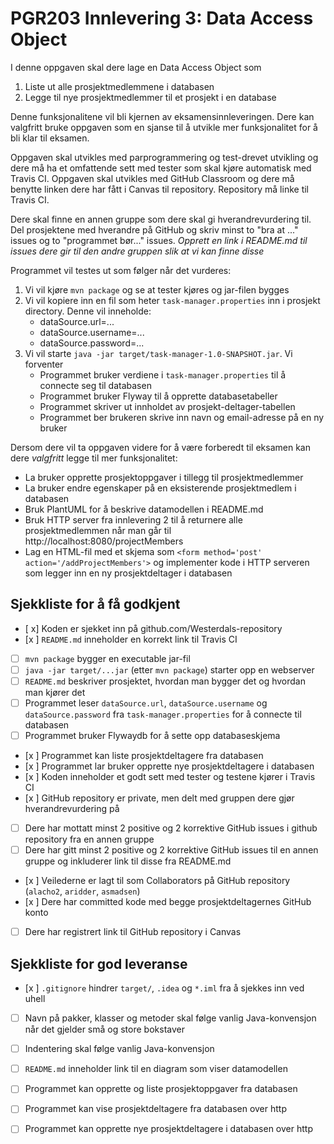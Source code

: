 # PGR203 Innlevering 3: Data Access Object

I denne oppgaven skal dere lage en Data Access Object som 

1. Liste ut alle prosjektmedlemmene i databasen
2. Legge til nye prosjektmedlemmer til et prosjekt i en database

Denne funksjonalitene vil bli kjernen av eksamensinnleveringen. Dere kan valgfritt bruke oppgaven som en sjanse til å utvikle mer funksjonalitet for å bli klar til eksamen.

Oppgaven skal utvikles med parprogrammering og test-drevet utvikling og dere må ha et omfattende sett med tester som skal kjøre automatisk med Travis CI. Oppgaven skal utvikles med GitHub Classroom og dere må benytte linken dere har fått i Canvas til repository. Repository må linke til Travis CI.

Dere skal finne en annen gruppe som dere skal gi hverandrevurdering til. Del prosjektene med hverandre på GitHub og skriv minst to "bra at ..." issues og to "programmet bør..." issues. *Opprett en link i README.md til issues dere gir til den andre gruppen slik at vi kan finne disse*

Programmet vil testes ut som følger når det vurderes:

1. Vi vil kjøre `mvn package` og se at tester kjøres og jar-filen bygges
2. Vi vil kopiere inn en fil som heter `task-manager.properties` inn i prosjekt directory. Denne vil inneholde:
   * dataSource.url=...
   * dataSource.username=...
   * dataSource.password=...
3. Vi vil starte `java -jar target/task-manager-1.0-SNAPSHOT.jar`. Vi forventer
   * Programmet bruker verdiene i `task-manager.properties` til å connecte seg til databasen
   * Programmet bruker Flyway til å opprette databasetabeller
   * Programmet skriver ut innholdet av prosjekt-deltager-tabellen
   * Programmet ber brukeren skrive inn navn og email-adresse på en ny bruker
   
Dersom dere vil ta oppgaven videre for å være forberedt til eksamen kan dere *valgfritt* legge til mer funksjonalitet:

* La bruker opprette prosjektoppgaver i tillegg til prosjektmedlemmer
* La bruker endre egenskaper på en eksisterende prosjektmedlem i databasen
* Bruk PlantUML for å beskrive datamodellen i README.md
* Bruk HTTP server fra innlevering 2 til å returnere alle prosjektmedlemmen når man går til http://localhost:8080/projectMembers
* Lag en HTML-fil med et skjema som `<form method='post' action='/addProjectMembers'>` og implementer kode i HTTP serveren som legger inn en ny prosjektdeltager i databasen


## Sjekkliste for å få godkjent

* [ x] Koden er sjekket inn på github.com/Westerdals-repository
* [x ] `README.md` inneholder en korrekt link til Travis CI
* [ ] `mvn package` bygger en executable jar-fil
* [ ] `java -jar target/...jar` (etter `mvn package`) starter opp en webserver
* [ ] `README.md` beskriver prosjektet, hvordan man bygger det og hvordan man kjører det 
* [ ] Programmet leser `dataSource.url`, `dataSource.username` og `dataSource.password` fra `task-manager.properties` for å connecte til databasen
* [ ] Programmet bruker Flywaydb for å sette opp databaseskjema
* [x ] Programmet kan liste prosjektdeltagere fra databasen
* [x ] Programmet lar bruker opprette nye prosjektdeltagere i databasen
* [x ] Koden inneholder et godt sett med tester og testene kjører i Travis CI
* [x ] GitHub repository er private, men delt med gruppen dere gjør hverandrevurdering på
* [ ] Dere har mottatt minst 2 positive og 2 korrektive GitHub issues i github repository fra en annen gruppe
* [ ] Dere har gitt minst 2 positive og 2 korrektive GitHub issues til en annen gruppe og inkluderer link til disse fra README.md
* [x ] Veilederne er lagt til som Collaborators på GitHub repository (`alacho2`, `aridder`, `asmadsen`)
* [x ] Dere har committed kode med begge prosjektdeltagernes GitHub konto
* [ ] Dere har registrert link til GitHub repository i Canvas

## Sjekkliste for god leveranse

* [x ] `.gitignore` hindrer `target/`, `.idea` og `*.iml` fra å sjekkes inn ved uhell
* [ ] Navn på pakker, klasser og metoder skal følge vanlig Java-konvensjon når det gjelder små og store bokstaver
* [ ] Indentering skal følge vanlig Java-konvensjon
* [ ] `README.md` inneholder link til en diagram som viser datamodellen
* [ ] Programmet kan opprette og liste prosjektoppgaver fra databasen
* [ ] Programmet kan vise prosjektdeltagere fra databasen over http
* [ ] Programmet kan opprette nye prosjektdeltagere i databasen over http

